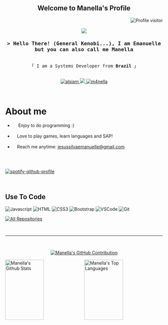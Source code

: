 
<h2 align="center">
  Welcome to Manella's Profile
  
</h2>

<a href="https://komarev.com/ghpvc/?username=m4nella">
  <img align="right" src="https://komarev.com/ghpvc/?username=m4nella&label=Visitors&color=0e75b6&style=flat" alt="Profile visitor" />
</a>


<p align="center">
<br />
  <br />
<img src="/gifellie/ellie.gif">

  
</p>







<!-- Intro  -->
<h3 align="center">
        <samp>&gt; Hello There! (General Kenobi...), I am
                <b>Emanuelle </b>
          but you can also call me Manella
        </samp>
<!--  <img src="https://media.giphy.com/media/lqp9quCpMASNyerNWq/giphy.gif" width="30"> -->
</h3>

<p align="center"> 
  <samp>
    <br>
    「 I am a Systems Developer from <b>Brazil</b> 」
    <br>
    <br>
  </samp>
</p>

<p align="center">
 <a href="https://linkedin.com/in/emanuelle-silva-16502a223/" target="_blank">
  <img src="https://img.shields.io/badge/LinkedIn-0077B5?style=for-the-badge&logo=linkedin&logoColor=white" alt="alsiam"/>
 </a>
 <!-- <a href="https://dev.to/m4nella" target="_blank">
  <img src="https://img.shields.io/badge/dev.to-0A0A0A?style=for-the-badge&logo=dev.to&logoColor=white" alt="m4nella" />
 </a> -->
 <a target='_blank' href="https://twitch.tv/m4nella">
        <img src="https://img.shields.io/badge/Twitch-9146FF?style=for-the-badge&logo=twitch&logoColor=white">
  </a>
 <a href="https://instagram.com/_memaruelle/" target="_blank">
  <img src="https://img.shields.io/badge/Instagram-fe4164?style=for-the-badge&logo=instagram&logoColor=white" alt="m4nella" />
 </a>
<!--  <a href="https://discord.gg/---------" target="_blank"><img src="https://img.shields.io/badge/Discord-7289DA?style=for-the-badge&logo=discord&logoColor=white" target="_blank"></a> -->
</p>
<br />


<!-- About Section -->
 # About me 
 
<p>
  
 - &emsp;     Enjoy to do programming :) <br/><br/>
 - &emsp;Love to play games, learn languages and SAP! <br/><br/>   <!-- meu discord: .cybermancer       (jogo valorant, league of legends, rainbow six, dead by daylight, overwatch e ETC... NERD ALERT T.T -->
 - &emsp;Reach me anytime: jesussilvaemanuelle@gmail.com<br/><br/>

</p>


<!--
Eu sabia que você (sim, exatamente VOCÊ rsrs) iria vir ver  o meu código do spotify. . . fique à vontade 

e sim, eu fiz gambiarra ali em cima xd
 -->




<br/>

[![spotify-github-profile](https://spotify-github-profile.vercel.app/api/view?uid=bts.armys&cover_image=true&theme=default&show_offline=true&background_color=1b0326&interchange=false&bar_color=3caa49&bar_color_cover=false)](https://spotify-github-profile.vercel.app/api/view?uid=bts.armys&redirect=true)

<br/>


## Use To Code

![Javascript](https://img.shields.io/badge/Javascript-F0DB4F?style=for-the-badge&labelColor=black&logo=javascript&logoColor=F0DB4F)
![HTML](https://img.shields.io/badge/HTML5-E34F26?style=for-the-badge&logo=html5&logoColor=white)
![CSS3](https://img.shields.io/badge/CSS3-1572B6?style=for-the-badge&logo=css3&logoColor=white)
![Bootstrap](https://img.shields.io/badge/Bootstrap-563D7C?style=for-the-badge&logo=bootstrap&logoColor=white)
![VSCode](https://img.shields.io/badge/Visual_Studio-0078d7?style=for-the-badge&logo=visual%20studio&logoColor=white)
![Git](https://img.shields.io/badge/Git-F05032?style=for-the-badge&logo=git&logoColor=white)
<br/>

<p align="left">
  <a href="https://github.com/m4nella?tab=repositories" target="_blank"><img alt="All Repositories" title="All Repositories" src="https://img.shields.io/badge/-All%20Repos-2962FF?style=for-the-badge&logo=koding&logoColor=white"/></a>
</p>

<br/>
<hr/>
<br/>

<!-- <p align="center">
  <a href="https://github.com/m4nella">
    <img src="https://github-readme-streak-stats.herokuapp.com/?user=m4nella&theme=radical&border=7F3FBF&background=0D1117" alt="Manella's GitHub streak"/>
  </a>
</p>
 -->
<p align="center">
  <a href="https://github.com/m4nella">
    <img src="https://github-profile-summary-cards.vercel.app/api/cards/profile-details?username=m4nella&theme=radical" alt="Manella's GitHub Contribution"/>
  </a>
</p>

<a> 
    <a href="https://github.com/m4nella"><img alt="Manella's Github Stats" src="https://denvercoder1-github-readme-stats.vercel.app/api?username=m4nella&show_icons=true&count_private=true&theme=react&border_color=7F3FBF&bg_color=0D1117&title_color=F85D7F&icon_color=F8D866" height="192px" width="49.5%"/></a>
  <a href="https://github.com/m4nella"><img alt="Manella's Top Languages" src="https://denvercoder1-github-readme-stats.vercel.app/api/top-langs/?username=m4nella&langs_count=8&layout=compact&theme=react&border_color=7F3FBF&bg_color=0D1117&title_color=F85D7F&icon_color=F8D866" height="192px" width="49.5%"/></a>
  <br/>
</a>
